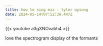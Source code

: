 ```yaml
---
title: how to sing mix - tyler wysong
date: 2024-05-14T07:52:39.447Z
---
```



{{< youtube a3gXNOvabh4 >}}

love the spectrogram display of the formants